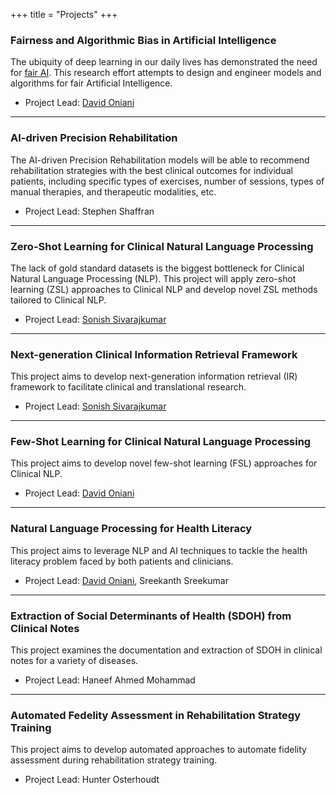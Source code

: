+++
title = "Projects"
+++

### Fairness and Algorithmic Bias in Artificial Intelligence

The ubiquity of deep learning in our daily lives has demonstrated the need for [fair AI][fairai].
This research effort attempts to design and engineer models and algorithms for fair Artificial
Intelligence.

- Project Lead: [David Oniani][david]

---

### AI-driven Precision Rehabilitation

The AI-driven Precision Rehabilitation models will be able to recommend rehabilitation strategies
with the best clinical outcomes for individual patients, including specific types of exercises,
number of sessions, types of manual therapies, and therapeutic modalities, etc.

- Project Lead: Stephen Shaffran

---

### Zero-Shot Learning for Clinical Natural Language Processing

The lack of gold standard datasets is the biggest bottleneck for Clinical Natural Language
Processing (NLP). This project will apply zero-shot learning (ZSL) approaches to Clinical NLP and
develop novel ZSL methods tailored to Clinical NLP.

- Project Lead: [Sonish Sivarajkumar][sonish]

---

### Next-generation Clinical Information Retrieval Framework

This project aims to develop next-generation information retrieval (IR) framework to facilitate
clinical and translational research.

- Project Lead: [Sonish Sivarajkumar][sonish]

---

### Few-Shot Learning for Clinical Natural Language Processing

This project aims to develop novel few-shot learning (FSL) approaches for Clinical NLP.

- Project Lead: [David Oniani][david]

---

### Natural Language Processing for Health Literacy

This project aims to leverage NLP and AI techniques to tackle the health literacy problem faced by
both patients and clinicians.

- Project Lead: [David Oniani][david], Sreekanth Sreekumar

---

### Extraction of Social Determinants of Health (SDOH) from Clinical Notes

This project examines the documentation and extraction of SDOH in clinical notes for a variety of
diseases.

- Project Lead: Haneef Ahmed Mohammad

---

### Automated Fedelity Assessment in Rehabilitation Strategy Training

This project aims to develop automated approaches to automate fidelity assessment during
rehabilitation strategy training.

- Project Lead: Hunter Osterhoudt

[david]: https://davidoniani.com
[sonish]: https://sonishsivarajkumar.github.io/homepage/
[fairai]: https://en.wikipedia.org/wiki/Fairness_(machine_learning)
